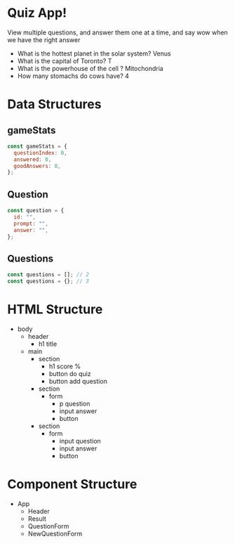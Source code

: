 # Quiz App!

View multiple questions, and answer them one at a time, and say wow when we have the right answer

- What is the hottest planet in the solar system? Venus
- What is the capital of Toronto? T
- What is the powerhouse of the cell ? Mitochondria
- How many stomachs do cows have? 4

# Data Structures

## gameStats

```jsx
const gameStats = {
  questionIndex: 0,
  answered: 0,
  goodAnswers: 0,
};
```

## Question

```jsx
const question = {
  id: "",
  prompt: "",
  answer: "",
};
```

## Questions

```jsx
const questions = []; // 2
const questions = {}; // 3
```

# HTML Structure

- body
  - header
    - h1 title
  - main
    - section
      - h1 score %
      - button do quiz
      - button add question
    - section
      - form
        - p question
        - input answer
        - button
    - section
      - form
        - input question
        - input answer
        - button

# Component Structure

- App
  - Header
  - Result
  - QuestionForm
  - NewQuestionForm
